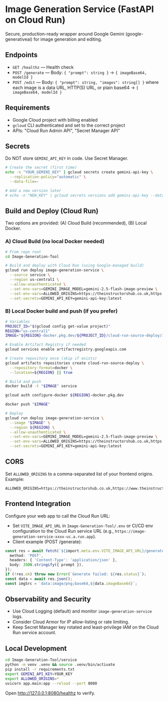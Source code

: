 # Image Generation Service (FastAPI on Cloud Run)

Secure, production-ready wrapper around Google Gemini (google-generativeai) for image generation and editing.

## Endpoints
- `GET /healthz` — Health check
- `POST /generate` — Body: `{ "prompt": string }` → `{ imageBase64, modelId }`
- `POST /edit` — Body: `{ "prompt": string, "images": string[] }` where each image is a data URL, HTTP(S) URL, or plain base64 → `{ imageBase64, modelId }`

## Requirements
- Google Cloud project with billing enabled
- `gcloud` CLI authenticated and set to the correct project
- APIs: "Cloud Run Admin API", "Secret Manager API"

## Secrets
Do NOT store `GEMINI_API_KEY` in code. Use Secret Manager.

```bash
# Create the secret (first time)
echo -n "YOUR_GEMINI_KEY" | gcloud secrets create gemini-api-key \
  --replication-policy="automatic" \
  --data-file=-

# Add a new version later
# echo -n "NEW_KEY" | gcloud secrets versions add gemini-api-key --data-file=-
```

## Build and Deploy (Cloud Run)
Two options are provided: (A) Cloud Build (recommended), (B) Local Docker.

### A) Cloud Build (no local Docker needed)
```bash
# From repo root
cd Image-Generation-Tool

# Build and deploy with Cloud Run (using Google-managed build)
gcloud run deploy image-generation-service \
  --source service \
  --region us-central1 \
  --allow-unauthenticated \
  --set-env-vars=GEMINI_IMAGE_MODEL=gemini-2.5-flash-image-preview \
  --set-env-vars=ALLOWED_ORIGINS=https://theinstructorshub.co.uk,https://www.theinstructorshub.co.uk \
  --set-secrets=GEMINI_API_KEY=gemini-api-key:latest
```

### B) Local Docker build and push (if you prefer)
```bash
# Variables
PROJECT_ID="$(gcloud config get-value project)"
REGION="us-central1"
IMAGE="${REGION}-docker.pkg.dev/${PROJECT_ID}/cloud-run-source-deploy/image-generation-service:latest"

# Enable Artifact Registry if needed
gcloud services enable artifactregistry.googleapis.com

# Create repository once (skip if exists)
gcloud artifacts repositories create cloud-run-source-deploy \
  --repository-format=docker \
  --location=${REGION} || true

# Build and push
docker build -t "$IMAGE" service

gcloud auth configure-docker ${REGION}-docker.pkg.dev

docker push "$IMAGE"

# Deploy
gcloud run deploy image-generation-service \
  --image "$IMAGE" \
  --region ${REGION} \
  --allow-unauthenticated \
  --set-env-vars=GEMINI_IMAGE_MODEL=gemini-2.5-flash-image-preview \
  --set-env-vars=ALLOWED_ORIGINS=https://theinstructorshub.co.uk,https://www.theinstructorshub.co.uk \
  --set-secrets=GEMINI_API_KEY=gemini-api-key:latest
```

## CORS
Set `ALLOWED_ORIGINS` to a comma-separated list of your frontend origins. Example:
```
ALLOWED_ORIGINS=https://theinstructorshub.co.uk,https://www.theinstructorshub.co.uk,http://localhost:5173
```

## Frontend Integration
Configure your web app to call the Cloud Run URL:
- Set `VITE_IMAGE_API_URL` in `Image-Generation-Tool/.env` or CI/CD env configuration to the Cloud Run service URL (e.g., `https://image-generation-service-xxxx-uc.a.run.app`).
- Client example (POST /generate):

```ts
const res = await fetch(`${import.meta.env.VITE_IMAGE_API_URL}/generate`, {
  method: 'POST',
  headers: { 'Content-Type': 'application/json' },
  body: JSON.stringify({ prompt }),
});
if (!res.ok) throw new Error(`Generate failed: ${res.status}`);
const data = await res.json();
const imgSrc = `data:image/png;base64,${data.imageBase64}`;
```

## Observability and Security
- Use Cloud Logging (default) and monitor `image-generation-service` logs.
- Consider Cloud Armor for IP allow-listing or rate limiting.
- Keep Secret Manager key rotated and least-privilege IAM on the Cloud Run service account.

## Local Development
```bash
cd Image-Generation-Tool/service
python -m venv .venv && source .venv/bin/activate
pip install -r requirements.txt
export GEMINI_API_KEY=YOUR_KEY
export ALLOWED_ORIGINS=*
uvicorn app.main:app --reload --port 8080
```

Open http://127.0.0.1:8080/healthz to verify.
